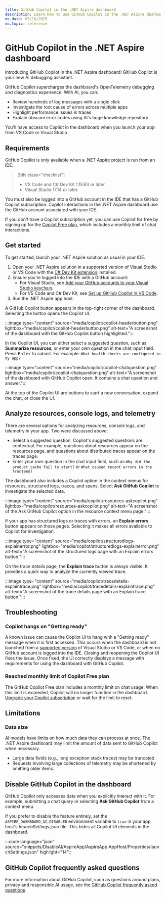 ```yaml
---
title: GitHub Copilot in the .NET Aspire dashboard
description: Learn how to use GitHub Copilot in the .NET Aspire dashboard.
ms.date: 05/19/2025
ms.topic: reference
---
```


# GitHub Copilot in the .NET Aspire dashboard

Introducing GitHub Copilot in the .NET Aspire dashboard! GitHub Copilot is your new AI debugging assistant.

GitHub Copilot supercharges the dashboard's OpenTelemetry debugging and diagnostics experience. With AI, you can:

- Review hundreds of log messages with a single click
- Investigate the root cause of errors across multiple apps
- Highlight performance issues in traces
- Explain obscure error codes using AI's huge knowledge repository

You'll have access to Copilot in the dashboard when you launch your app from VS Code or Visual Studio.

## Requirements

GitHub Copilot is only available when a .NET Aspire project is run from an IDE.

> [!div class="checklist"]
>
> - VS Code and C# Dev Kit 1.19.63 or later.
> - Visual Studio 17.14 or later.

You must also be logged into a GitHub account in the IDE that has a GitHub Copilot subscription. Copilot interactions in the .NET Aspire dashboard use the GitHub account associated with your IDE.

If you don't have a Copilot subscription yet, you can use Copilot for free by signing up for the [Copilot Free plan](https://aka.ms/dotnet/aspire/copilot-free-signup), which includes a monthly limit of chat interactions.

## Get started

To get started, launch your .NET Aspire solution as usual in your IDE.

1. Open your .NET Aspire solution in a supported version of Visual Studio or VS Code with the [C# Dev Kit extension](/visualstudio/subscriptions/vs-c-sharp-dev-kit) installed.
2. Ensure you're logged into the IDE with a GitHub account:
   - For Visual Studio, see [Add your GitHub accounts to your Visual Studio keychain](https://aka.ms/dotnet/aspire/copilot-vs-login).
   - For VS Code and C# Dev Kit, see [Set up GitHub Copilot in VS Code](https://aka.ms/dotnet/aspire/copilot-vscode-login).
3. Run the .NET Aspire app host.

A GitHub Copilot button appears in the top-right corner of the dashboard. Selecting the button opens the Copilot UI.

:::image type="content" source="media/copilot/copilot-headerbutton.png" lightbox="media/copilot/copilot-headerbutton.png" alt-text="A screenshot of the dashboard with the GitHub Copilot button highlighted.":::

In the Copilot UI, you can either select a suggested question, such as **Summarize resources**, or enter your own question in the chat input field. Press <kbd>Enter</kbd> to submit. For example: `What health checks are configured in my app?`

:::image type="content" source="media/copilot/copilot-chatquestion.png" lightbox="media/copilot/copilot-chatquestion.png" alt-text="A screenshot of the dashboard with GitHub Copilot open. It contains a chat question and answer.":::

At the top of the Copilot UI are buttons to start a new conversation, expand the chat, or close the UI.

## Analyze resources, console logs, and telemetry

There are several options for analyzing resources, console logs, and telemetry in your app. Two were discussed above:

- Select a suggested question. Copilot's suggested questions are contextual. For example, questions about resources appear on the resources page, and questions about distributed traces appear on the traces page.
- Enter your own question in the chat input field, such as `Why did the product cache fail to start?` or `What caused recent errors in the frontend?`

The dashboard also includes a Copilot option in the context menus for resources, structured logs, traces, and spans. Select **Ask GitHub Copilot** to investigate the selected data.

:::image type="content" source="media/copilot/resources-askcopilot.png" lightbox="media/copilot/resources-askcopilot.png" alt-text="A screenshot of the Ask GitHub Copilot option in the resource context menu page.":::

If your app has structured logs or traces with errors, an **Explain errors** button appears on those pages. Selecting it makes all errors available to Copilot for investigation.

:::image type="content" source="media/copilot/structuredlogs-explainerror.png" lightbox="media/copilot/structuredlogs-explainerror.png" alt-text="A screenshot of the structured logs page with an Explain errors button.":::

On the trace details page, the **Explain trace** button is always visible. It provides a quick way to analyze the currently viewed trace.

:::image type="content" source="media/copilot/tracedetails-explaintrace.png" lightbox="media/copilot/tracedetails-explaintrace.png" alt-text="A screenshot of the trace details page with an Explain trace button.":::

## Troubleshooting

### Copilot hangs on "Getting ready"

A known issue can cause the Copilot UI to hang with a "Getting ready" message when it is first accessed. This occurs when the dashboard is not launched from a [supported version](#requirements) of Visual Studio or VS Code, or when no GitHub account is logged into the IDE. Closing and reopening the Copilot UI fixes the issue. Once fixed, the UI correctly displays a message with requirements for using the dashboard with GitHub Copilot.

### Reached monthly limit of Copilot Free plan

The GitHub Copilot Free plan includes a monthly limit on chat usage. When this limit is exceeded, Copilot will no longer function in the dashboard. [Upgrade your Copilot subscription](https://aka.ms/dotnet/aspire/copilot-pro) or wait for the limit to reset.

## Limitations

### Data size

AI models have limits on how much data they can process at once. The .NET Aspire dashboard may limit the amount of data sent to GitHub Copilot when necessary.

- Large data fields (e.g., long exception stack traces) may be truncated.
- Requests involving large collections of telemetry may be shortened by omitting older items.

## Disable GitHub Copilot in the dashboard

GitHub Copilot only accesses data when you explicitly interact with it. For example, submitting a chat query or selecting **Ask GitHub Copilot** from a context menu.

If you prefer to disable the feature entirely, set the `ASPIRE_DASHBOARD_AI_DISABLED` environment variable to `true` in your app host's _launchSettings.json_ file. This hides all Copilot UI elements in the dashboard.

:::code language="json" source="snippets/DisableAI/AspireApp/AspireApp.AppHost/Properties/launchSettings.json" highlight="14":::

## GitHub Copilot frequently asked questions

For more information about GitHub Copilot, such as questions around plans, privacy and responsible AI usage, see the [GitHub Copilot frequently asked questions](https://github.com/features/copilot#faq).
